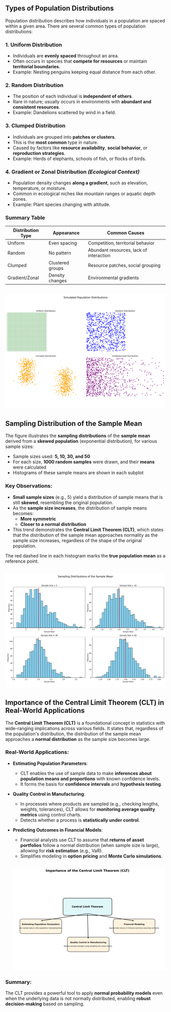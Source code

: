 ## Types of Population Distributions

Population distribution describes how individuals in a population are spaced within a given area. There are several common types of population distributions:

### 1. **Uniform Distribution**

- Individuals are **evenly spaced** throughout an area.
- Often occurs in species that **compete for resources** or maintain **territorial boundaries**.
- Example: Nesting penguins keeping equal distance from each other.

### 2. **Random Distribution**

- The position of each individual is **independent of others**.
- Rare in nature; usually occurs in environments with **abundant and consistent resources**.
- Example: Dandelions scattered by wind in a field.

### 3. **Clumped Distribution**

- Individuals are grouped into **patches or clusters**.
- This is the **most common** type in nature.
- Caused by factors like **resource availability**, **social behavior**, or **reproduction strategies**.
- Example: Herds of elephants, schools of fish, or flocks of birds.

### 4. **Gradient or Zonal Distribution** _(Ecological Context)_

- Population density changes **along a gradient**, such as elevation, temperature, or moisture.
- Common in ecological niches like mountain ranges or aquatic depth zones.
- Example: Plant species changing with altitude.

### Summary Table

| Distribution Type | Appearance       | Common Causes                           |
| ----------------- | ---------------- | --------------------------------------- |
| Uniform           | Even spacing     | Competition, territorial behavior       |
| Random            | No pattern       | Abundant resources, lack of interaction |
| Clumped           | Clustered groups | Resource patches, social grouping       |
| Gradient/Zonal    | Density changes  | Environmental gradients                 |

## ![Projectile Motion](<./Pictures/population_distributions%20(1).png>)

## Sampling Distribution of the Sample Mean

The figure illustrates the **sampling distributions** of the **sample mean** derived from a **skewed population** (exponential distribution), for various sample sizes:

- Sample sizes used: **5, 10, 30, and 50**
- For each size, **1000 random samples** were drawn, and their **means** were calculated
- Histograms of these sample means are shown in each subplot

### Key Observations:

- **Small sample sizes** (e.g., 5) yield a distribution of sample means that is still **skewed**, resembling the original population.
- As the **sample size increases**, the distribution of sample means becomes:
  - **More symmetric**
  - **Closer to a normal distribution**
- This trend demonstrates the **Central Limit Theorem (CLT)**, which states that the distribution of the sample mean approaches normality as the sample size increases, regardless of the shape of the original population.

The red dashed line in each histogram marks the **true population mean** as a reference point.

## ![Projectile Motion](./Pictures/population.png)

## Importance of the Central Limit Theorem (CLT) in Real-World Applications

The **Central Limit Theorem (CLT)** is a foundational concept in statistics with wide-ranging implications across various fields. It states that, regardless of the population's distribution, the distribution of the sample mean approaches a **normal distribution** as the sample size becomes large.

### Real-World Applications:

- **Estimating Population Parameters**:

  - CLT enables the use of sample data to make **inferences about population means and proportions** with known confidence levels.
  - It forms the basis for **confidence intervals** and **hypothesis testing**.

- **Quality Control in Manufacturing**:

  - In processes where products are sampled (e.g., checking lengths, weights, tolerances), CLT allows for **monitoring average quality metrics** using control charts.
  - Detects whether a process is **statistically under control**.

- **Predicting Outcomes in Financial Models**:

  - Financial analysts use CLT to assume that **returns of asset portfolios** follow a normal distribution (when sample size is large), allowing for **risk estimation** (e.g., VaR).
  - Simplifies modeling in **option pricing** and **Monte Carlo simulations**.

  ## ![Projectile Motion](./Pictures/clt_applications_diagram.png)

### Summary:

The CLT provides a powerful tool to apply **normal probability models** even when the underlying data is not normally distributed, enabling **robust decision-making** based on sampling.
